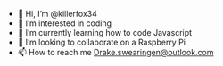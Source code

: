 - 👋 Hi, I’m @killerfox34
- 👀 I’m interested in coding
- 🌱 I’m currently learning how to code Javascript
- 💞️ I’m looking to collaborate on a Raspberry Pi
- 📫 How to reach me Drake.swearingen@outlook.com

<!---
killerfox34/killerfox34 is a ✨ unique ✨ repository because its `README.md` (this file) appears on your GitHub profile.
You can click the Preview link to take a look at your changes.
--->
